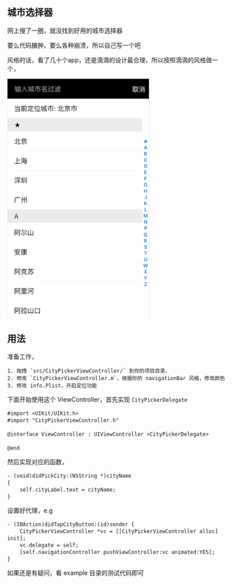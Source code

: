 ## 城市选择器

网上搜了一圈，就没找到好用的城市选择器

要么代码臃肿，要么各种崩溃，所以自己写一个吧

风格的话，看了几十个app，还是滴滴的设计最合理，所以按照滴滴的风格做一个，

<img src="https://raw.githubusercontent.com/CaledoniaProject/DidiCityPickerViewController/master/contrib/screen.jpg" width="328px">

## 用法

准备工作，

```
1. 拖拽 `src/CityPickerViewController/` 到你的项目目录，
2. 修改 `CityPickerViewController.m`，根据你的 navigationBar 风格，修改颜色
3. 修改 info.Plist，开启定位功能
```

下面开始使用这个 ViewController，首先实现 `CityPickerDelegate`

```
#import <UIKit/UIKit.h>
#import "CityPickerViewController.h"

@interface ViewController : UIViewController <CityPickerDelegate>

@end
```

然后实现对应的函数，

```
- (void)didPickCity:(NSString *)cityName
{
    self.cityLabel.text = cityName;
}
```

设置好代理，e.g

```
- (IBAction)didTapCityButton:(id)sender {
    CityPickerViewController *vc = [[CityPickerViewController alloc] init];
    vc.delegate = self;
    [self.navigationController pushViewController:vc animated:YES];
}
```

如果还是有疑问，看 example 目录的测试代码即可

